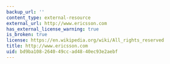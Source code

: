 ```yaml
---
backup_url: ''
content_type: external-resource
external_url: http://www.ericsson.com
has_external_license_warning: true
is_broken: true
license: https://en.wikipedia.org/wiki/All_rights_reserved
title: http://www.ericsson.com
uid: bd9ba108-2640-49cc-ad48-40ec93e2aebf
---
```

